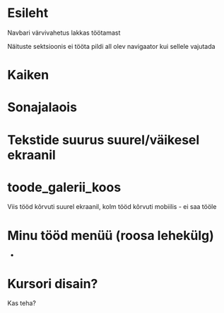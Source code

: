 

# Esileht
Navbari värvivahetus lakkas töötamast

Näituste sektsioonis ei tööta pildi all olev navigaator kui sellele vajutada




# Kaiken


# Sonajalaois


# Tekstide suurus suurel/väikesel ekraanil


# toode_galerii_koos
Viis tööd kõrvuti suurel ekraanil, kolm tööd kõrvuti mobiilis - ei saa tööle

# Minu tööd menüü (roosa lehekülg)
* 


<!-- # Figma kujunduse tööde galerii ja iga töö vaade eraldi.


# tutvustus  -->




# Kursori disain?
Kas teha?







